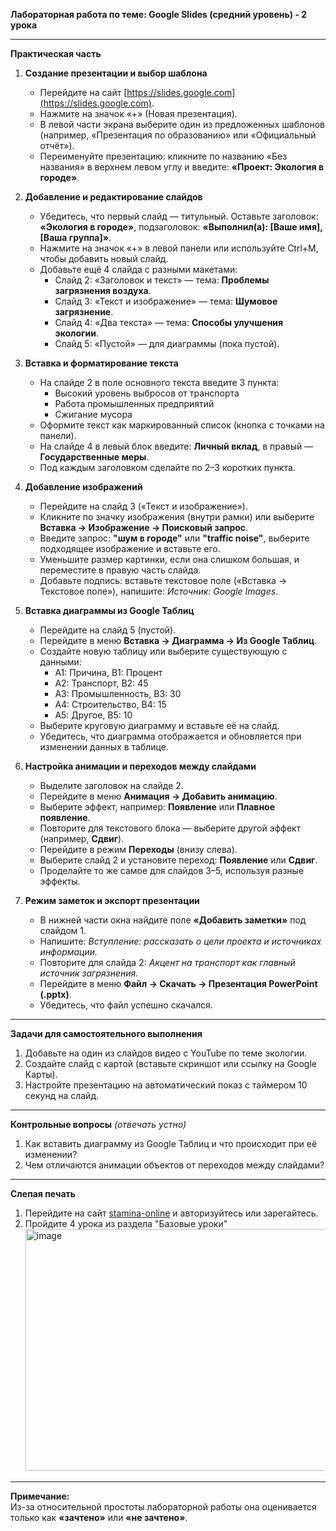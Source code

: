 **Лабораторная работа по теме: Google Slides (средний уровень) - 2 урока**

---

**Практическая часть**

1. **Создание презентации и выбор шаблона**  
   - Перейдите на сайт [https://slides.google.com](https://slides.google.com).  
   - Нажмите на значок «+» (Новая презентация).  
   - В левой части экрана выберите один из предложенных шаблонов (например, «Презентация по образованию» или «Официальный отчёт»).  
   - Переименуйте презентацию: кликните по названию «Без названия» в верхнем левом углу и введите: **«Проект: Экология в городе»**.

2. **Добавление и редактирование слайдов**  
   - Убедитесь, что первый слайд — титульный. Оставьте заголовок: **«Экология в городе»**, подзаголовок: **«Выполнил(а): [Ваше имя], [Ваша группа]»**.  
   - Нажмите на значок «+» в левой панели или используйте Ctrl+M, чтобы добавить новый слайд.  
   - Добавьте ещё 4 слайда с разными макетами:  
     - Слайд 2: «Заголовок и текст» — тема: **Проблемы загрязнения воздуха**.  
     - Слайд 3: «Текст и изображение» — тема: **Шумовое загрязнение**.  
     - Слайд 4: «Два текста» — тема: **Способы улучшения экологии**.  
     - Слайд 5: «Пустой» — для диаграммы (пока пустой).

3. **Вставка и форматирование текста**  
   - На слайде 2 в поле основного текста введите 3 пункта:  
     - Высокий уровень выбросов от транспорта  
     - Работа промышленных предприятий  
     - Сжигание мусора  
   - Оформите текст как маркированный список (кнопка с точками на панели).  
   - На слайде 4 в левый блок введите: **Личный вклад**, в правый — **Государственные меры**.  
   - Под каждым заголовком сделайте по 2–3 коротких пункта.

4. **Добавление изображений**  
   - Перейдите на слайд 3 («Текст и изображение»).  
   - Кликните по значку изображения (внутри рамки) или выберите **Вставка → Изображение → Поисковый запрос**.  
   - Введите запрос: **"шум в городе"** или **"traffic noise"**, выберите подходящее изображение и вставьте его.  
   - Уменьшите размер картинки, если она слишком большая, и переместите в правую часть слайда.  
   - Добавьте подпись: вставьте текстовое поле («Вставка → Текстовое поле»), напишите: *Источник: Google Images*.

5. **Вставка диаграммы из Google Таблиц**  
   - Перейдите на слайд 5 (пустой).  
   - Перейдите в меню **Вставка → Диаграмма → Из Google Таблиц**.  
   - Создайте новую таблицу или выберите существующую с данными:  
     - A1: Причина, B1: Процент  
     - A2: Транспорт, B2: 45  
     - A3: Промышленность, B3: 30  
     - A4: Строительство, B4: 15  
     - A5: Другое, B5: 10  
   - Выберите круговую диаграмму и вставьте её на слайд.  
   - Убедитесь, что диаграмма отображается и обновляется при изменении данных в таблице.

6. **Настройка анимации и переходов между слайдами**  
   - Выделите заголовок на слайде 2.  
   - Перейдите в меню **Анимация → Добавить анимацию**.  
   - Выберите эффект, например: **Появление** или **Плавное появление**.  
   - Повторите для текстового блока — выберите другой эффект (например, **Сдвиг**).  
   - Перейдите в режим **Переходы** (внизу слева).  
   - Выберите слайд 2 и установите переход: **Появление** или **Сдвиг**.  
   - Проделайте то же самое для слайдов 3–5, используя разные эффекты.

7. **Режим заметок и экспорт презентации**  
   - В нижней части окна найдите поле **«Добавить заметки»** под слайдом 1.  
   - Напишите: *Вступление: рассказать о цели проекта и источниках информации.*  
   - Повторите для слайда 2: *Акцент на транспорт как главный источник загрязнения.*  
   - Перейдите в меню **Файл → Скачать → Презентация PowerPoint (.pptx)**.  
   - Убедитесь, что файл успешно скачался.

---

**Задачи для самостоятельного выполнения**

1. Добавьте на один из слайдов видео с YouTube по теме экологии.  
2. Создайте слайд с картой (вставьте скриншот или ссылку на Google Карты).  
3. Настройте презентацию на автоматический показ с таймером 10 секунд на слайд.

---

**Контрольные вопросы** *(отвечать устно)*

1. Как вставить диаграмму из Google Таблиц и что происходит при её изменении?  
2. Чем отличаются анимации объектов от переходов между слайдами?

---

**Слепая печать**  
1. Перейдите на сайт [stamina-online](https://stamina-online.com/ru/lessons/ru) и авторизуйтесь или зарегайтесь.
2. Пройдите 4 урока из раздела "Базовые уроки" <img width="999" height="387" alt="image" src="https://github.com/user-attachments/assets/c1a64d26-5375-496f-bdaa-c043a947a9c1" />


---

**Примечание:**  
Из-за относительной простоты лабораторной работы она оценивается только как **«зачтено»** или **«не зачтено»**.
